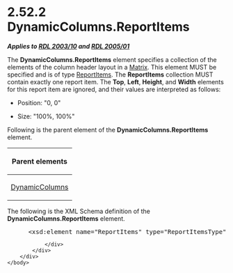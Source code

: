 <html dir="LTR" xmlns:mshelp="http://msdn.microsoft.com/mshelp" xmlns:ddue="http://ddue.schemas.microsoft.com/authoring/2003/5" xmlns:xlink="http://www.w3.org/1999/xlink" xmlns:tool="http://www.microsoft.com/tooltip">
    <head>
        <meta http-equiv="Content-Type" content="text/html; CHARSET=utf-8"></meta>
        <meta name="save" content="history"></meta>
        <title>2.52.2 DynamicColumns.ReportItems</title>
        <xml>
            <mshelp:toctitle title="2.52.2 DynamicColumns.ReportItems"></mshelp:toctitle>
            <mshelp:rltitle title="[MS-RDL]: DynamicColumns.ReportItems"></mshelp:rltitle>
            <mshelp:keyword index="A" term="8ebdf850-db48-46fc-84bc-cb66ce64b2a9"></mshelp:keyword>
            <mshelp:attr name="DCSext.ContentType" value="open specification"></mshelp:attr>
            <mshelp:attr name="AssetID" value="8ebdf850-db48-46fc-84bc-cb66ce64b2a9"></mshelp:attr>
            <mshelp:attr name="TopicType" value="kbRef"></mshelp:attr>
            <mshelp:attr name="DCSext.Title" value="[MS-RDL]: DynamicColumns.ReportItems" />
        </xml>
    </head>
    <body>
        <div id="header">
            <h1 class="heading">2.52.2 DynamicColumns.ReportItems</h1>
        </div>
        <div id="mainSection">
            <div id="mainBody">
                <div id="allHistory" class="saveHistory"></div>
                <div id="sectionSection0" class="section" name="collapseableSection">
                    

<p><b><i>Applies to </i></b><a href="a7e2ad00-07c8-4f6d-80ab-3ad55df7b233.md"><b><i>RDL 2003/10</i></b></a><b>
<i>and </i></b><a href="3ebe2912-4958-4832-b391-cad1f5e13338.md"><b><i>RDL 2005/01</i></b></a></p>

<p>The <b>DynamicColumns.ReportItems</b> element specifies a
collection of the elements of the column header layout in a <a href="25419c0a-c7c6-43d7-8ca5-1af842666dcb.md">Matrix</a>. This element MUST
be specified and is of type <a href="c5fef915-e842-43b4-91f9-56af4eb15be0.md">ReportItems</a>.
The <b>ReportItems</b> collection MUST contain exactly one report item. The <b>Top</b>,
<b>Left</b>, <b>Height</b>, and <b>Width</b> elements for this report item are
ignored, and their values are interpreted as follows: </p>

<ul><li><p><span><span> 
</span></span>Position: &quot;0, 0&quot;</p>

</li><li><p><span><span> 
</span></span>Size: &quot;100%, 100%&quot;</p>

</li></ul><p>Following is the parent element of the <b>DynamicColumns.ReportItems</b>
element.</p>

<table>
 <thead>
  <tr>
   <th>
   <p>Parent elements</p>
   </th>
  </tr>
 </thead>
 <tr>
  <td>
  <p><a href="5a98a72e-ea10-4743-83fb-0cf6740c6635.md">DynamicColumns</a></p>
  </td>
 </tr>
</table>

<p>The following is the XML Schema definition of the <b>DynamicColumns.ReportItems</b>
element.           </p>

<dl>
<dd>
<div><pre> &lt;xsd:element name=&quot;ReportItems&quot; type=&quot;ReportItemsType&quot; /&gt;
</pre></div>
</dd></dl>


                </div>
            </div>
        </div>
    </body>
</html>